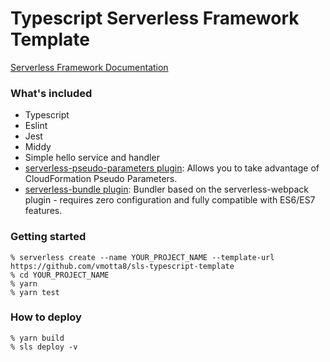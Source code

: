 # Typescript Serverless Framework Template

[Serverless Framework Documentation](https://www.serverless.com/)

### What's included
  - Typescript
  - Eslint
  - Jest
  - Middy
  - Simple hello service and handler
  - [serverless-pseudo-parameters plugin](https://www.npmjs.com/package/serverless-pseudo-parameters): Allows you to take advantage of CloudFormation Pseudo Parameters.
  - [serverless-bundle plugin](https://www.npmjs.com/package/serverless-pseudo-parameters): Bundler based on the serverless-webpack plugin - requires zero configuration and fully compatible with ES6/ES7 features.

### Getting started
```
% serverless create --name YOUR_PROJECT_NAME --template-url https://github.com/vmotta8/sls-typescript-template
% cd YOUR_PROJECT_NAME
% yarn
% yarn test
```

### How to deploy
```
% yarn build
% sls deploy -v
```

